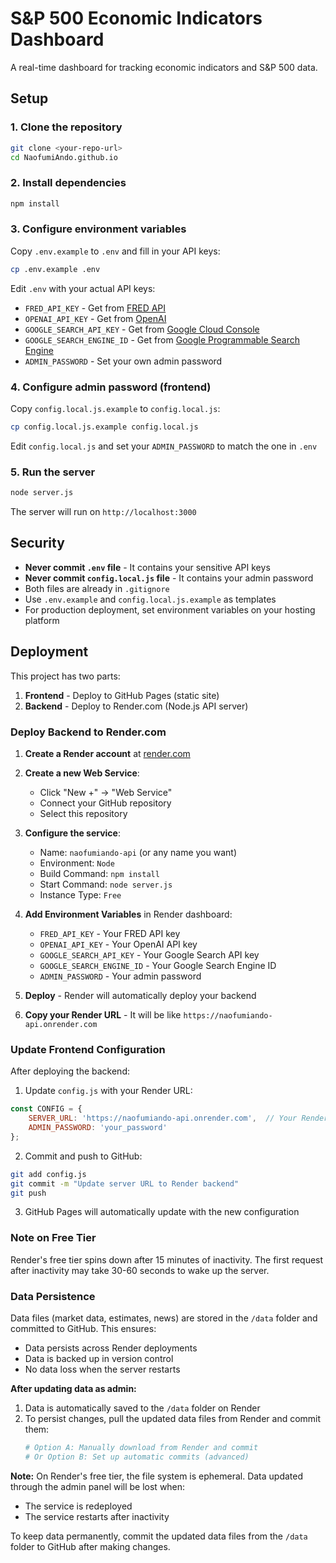 # S&P 500 Economic Indicators Dashboard

A real-time dashboard for tracking economic indicators and S&P 500 data.

## Setup

### 1. Clone the repository
```bash
git clone <your-repo-url>
cd NaofumiAndo.github.io
```

### 2. Install dependencies
```bash
npm install
```

### 3. Configure environment variables
Copy `.env.example` to `.env` and fill in your API keys:
```bash
cp .env.example .env
```

Edit `.env` with your actual API keys:
- `FRED_API_KEY` - Get from [FRED API](https://fred.stlouisfed.org/docs/api/api_key.html)
- `OPENAI_API_KEY` - Get from [OpenAI](https://platform.openai.com/api-keys)
- `GOOGLE_SEARCH_API_KEY` - Get from [Google Cloud Console](https://console.cloud.google.com/)
- `GOOGLE_SEARCH_ENGINE_ID` - Get from [Google Programmable Search Engine](https://programmablesearchengine.google.com/)
- `ADMIN_PASSWORD` - Set your own admin password

### 4. Configure admin password (frontend)
Copy `config.local.js.example` to `config.local.js`:
```bash
cp config.local.js.example config.local.js
```

Edit `config.local.js` and set your `ADMIN_PASSWORD` to match the one in `.env`

### 5. Run the server
```bash
node server.js
```

The server will run on `http://localhost:3000`

## Security

- **Never commit `.env` file** - It contains your sensitive API keys
- **Never commit `config.local.js` file** - It contains your admin password
- Both files are already in `.gitignore`
- Use `.env.example` and `config.local.js.example` as templates
- For production deployment, set environment variables on your hosting platform

## Deployment

This project has two parts:
1. **Frontend** - Deploy to GitHub Pages (static site)
2. **Backend** - Deploy to Render.com (Node.js API server)

### Deploy Backend to Render.com

1. **Create a Render account** at [render.com](https://render.com)

2. **Create a new Web Service**:
   - Click "New +" → "Web Service"
   - Connect your GitHub repository
   - Select this repository

3. **Configure the service**:
   - Name: `naofumiando-api` (or any name you want)
   - Environment: `Node`
   - Build Command: `npm install`
   - Start Command: `node server.js`
   - Instance Type: `Free`

4. **Add Environment Variables** in Render dashboard:
   - `FRED_API_KEY` - Your FRED API key
   - `OPENAI_API_KEY` - Your OpenAI API key
   - `GOOGLE_SEARCH_API_KEY` - Your Google Search API key
   - `GOOGLE_SEARCH_ENGINE_ID` - Your Google Search Engine ID
   - `ADMIN_PASSWORD` - Your admin password

5. **Deploy** - Render will automatically deploy your backend

6. **Copy your Render URL** - It will be like `https://naofumiando-api.onrender.com`

### Update Frontend Configuration

After deploying the backend:

1. Update `config.js` with your Render URL:
```javascript
const CONFIG = {
    SERVER_URL: 'https://naofumiando-api.onrender.com',  // Your Render URL here
    ADMIN_PASSWORD: 'your_password'
};
```

2. Commit and push to GitHub:
```bash
git add config.js
git commit -m "Update server URL to Render backend"
git push
```

3. GitHub Pages will automatically update with the new configuration

### Note on Free Tier
Render's free tier spins down after 15 minutes of inactivity. The first request after inactivity may take 30-60 seconds to wake up the server.

### Data Persistence
Data files (market data, estimates, news) are stored in the `/data` folder and committed to GitHub. This ensures:
- Data persists across Render deployments
- Data is backed up in version control
- No data loss when the server restarts

**After updating data as admin:**
1. Data is automatically saved to the `/data` folder on Render
2. To persist changes, pull the updated data files from Render and commit them:
   ```bash
   # Option A: Manually download from Render and commit
   # Or Option B: Set up automatic commits (advanced)
   ```

**Note:** On Render's free tier, the file system is ephemeral. Data updated through the admin panel will be lost when:
- The service is redeployed
- The service restarts after inactivity

To keep data permanently, commit the updated data files from the `/data` folder to GitHub after making changes.
